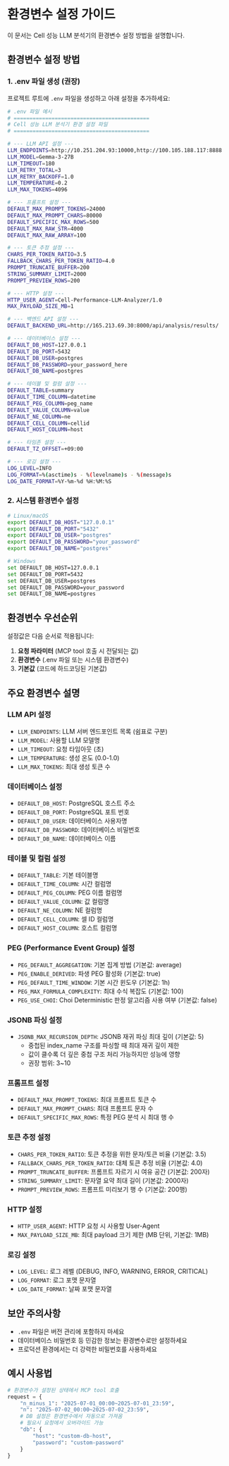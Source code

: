 # 환경변수 설정 가이드

이 문서는 Cell 성능 LLM 분석기의 환경변수 설정 방법을 설명합니다.

## 환경변수 설정 방법

### 1. .env 파일 생성 (권장)

프로젝트 루트에 `.env` 파일을 생성하고 아래 설정을 추가하세요:

```bash
# .env 파일 예시
# ===========================================
# Cell 성능 LLM 분석기 환경 설정 파일
# ===========================================

# --- LLM API 설정 ---
LLM_ENDPOINTS=http://10.251.204.93:10000,http://100.105.188.117:8888
LLM_MODEL=Gemma-3-27B
LLM_TIMEOUT=180
LLM_RETRY_TOTAL=3
LLM_RETRY_BACKOFF=1.0
LLM_TEMPERATURE=0.2
LLM_MAX_TOKENS=4096

# --- 프롬프트 설정 ---
DEFAULT_MAX_PROMPT_TOKENS=24000
DEFAULT_MAX_PROMPT_CHARS=80000
DEFAULT_SPECIFIC_MAX_ROWS=500
DEFAULT_MAX_RAW_STR=4000
DEFAULT_MAX_RAW_ARRAY=100

# --- 토큰 추정 설정 ---
CHARS_PER_TOKEN_RATIO=3.5
FALLBACK_CHARS_PER_TOKEN_RATIO=4.0
PROMPT_TRUNCATE_BUFFER=200
STRING_SUMMARY_LIMIT=2000
PROMPT_PREVIEW_ROWS=200

# --- HTTP 설정 ---
HTTP_USER_AGENT=Cell-Performance-LLM-Analyzer/1.0
MAX_PAYLOAD_SIZE_MB=1

# --- 백엔드 API 설정 ---
DEFAULT_BACKEND_URL=http://165.213.69.30:8000/api/analysis/results/

# --- 데이터베이스 설정 ---
DEFAULT_DB_HOST=127.0.0.1
DEFAULT_DB_PORT=5432
DEFAULT_DB_USER=postgres
DEFAULT_DB_PASSWORD=your_password_here
DEFAULT_DB_NAME=postgres

# --- 테이블 및 컬럼 설정 ---
DEFAULT_TABLE=summary
DEFAULT_TIME_COLUMN=datetime
DEFAULT_PEG_COLUMN=peg_name
DEFAULT_VALUE_COLUMN=value
DEFAULT_NE_COLUMN=ne
DEFAULT_CELL_COLUMN=cellid
DEFAULT_HOST_COLUMN=host

# --- 타임존 설정 ---
DEFAULT_TZ_OFFSET=+09:00

# --- 로깅 설정 ---
LOG_LEVEL=INFO
LOG_FORMAT=%(asctime)s - %(levelname)s - %(message)s
LOG_DATE_FORMAT=%Y-%m-%d %H:%M:%S
```

### 2. 시스템 환경변수 설정

```bash
# Linux/macOS
export DEFAULT_DB_HOST="127.0.0.1"
export DEFAULT_DB_PORT="5432"
export DEFAULT_DB_USER="postgres"
export DEFAULT_DB_PASSWORD="your_password"
export DEFAULT_DB_NAME="postgres"

# Windows
set DEFAULT_DB_HOST=127.0.0.1
set DEFAULT_DB_PORT=5432
set DEFAULT_DB_USER=postgres
set DEFAULT_DB_PASSWORD=your_password
set DEFAULT_DB_NAME=postgres
```

## 환경변수 우선순위

설정값은 다음 순서로 적용됩니다:

1. **요청 파라미터** (MCP tool 호출 시 전달되는 값)
2. **환경변수** (.env 파일 또는 시스템 환경변수)
3. **기본값** (코드에 하드코딩된 기본값)

## 주요 환경변수 설명

### LLM API 설정

- `LLM_ENDPOINTS`: LLM 서버 엔드포인트 목록 (쉼표로 구분)
- `LLM_MODEL`: 사용할 LLM 모델명
- `LLM_TIMEOUT`: 요청 타임아웃 (초)
- `LLM_TEMPERATURE`: 생성 온도 (0.0-1.0)
- `LLM_MAX_TOKENS`: 최대 생성 토큰 수

### 데이터베이스 설정

- `DEFAULT_DB_HOST`: PostgreSQL 호스트 주소
- `DEFAULT_DB_PORT`: PostgreSQL 포트 번호
- `DEFAULT_DB_USER`: 데이터베이스 사용자명
- `DEFAULT_DB_PASSWORD`: 데이터베이스 비밀번호
- `DEFAULT_DB_NAME`: 데이터베이스 이름

### 테이블 및 컬럼 설정

- `DEFAULT_TABLE`: 기본 테이블명
- `DEFAULT_TIME_COLUMN`: 시간 컬럼명
- `DEFAULT_PEG_COLUMN`: PEG 이름 컬럼명
- `DEFAULT_VALUE_COLUMN`: 값 컬럼명
- `DEFAULT_NE_COLUMN`: NE 컬럼명
- `DEFAULT_CELL_COLUMN`: 셀 ID 컬럼명
- `DEFAULT_HOST_COLUMN`: 호스트 컬럼명

### PEG (Performance Event Group) 설정

- `PEG_DEFAULT_AGGREGATION`: 기본 집계 방법 (기본값: average)
- `PEG_ENABLE_DERIVED`: 파생 PEG 활성화 (기본값: true)
- `PEG_DEFAULT_TIME_WINDOW`: 기본 시간 윈도우 (기본값: 1h)
- `PEG_MAX_FORMULA_COMPLEXITY`: 최대 수식 복잡도 (기본값: 100)
- `PEG_USE_CHOI`: Choi Deterministic 판정 알고리즘 사용 여부 (기본값: false)

### JSONB 파싱 설정

- `JSONB_MAX_RECURSION_DEPTH`: JSONB 재귀 파싱 최대 깊이 (기본값: 5)
  - 중첩된 index_name 구조를 파싱할 때 최대 재귀 깊이 제한
  - 값이 클수록 더 깊은 중첩 구조 처리 가능하지만 성능에 영향
  - 권장 범위: 3~10

### 프롬프트 설정

- `DEFAULT_MAX_PROMPT_TOKENS`: 최대 프롬프트 토큰 수
- `DEFAULT_MAX_PROMPT_CHARS`: 최대 프롬프트 문자 수
- `DEFAULT_SPECIFIC_MAX_ROWS`: 특정 PEG 분석 시 최대 행 수

### 토큰 추정 설정

- `CHARS_PER_TOKEN_RATIO`: 토큰 추정을 위한 문자/토큰 비율 (기본값: 3.5)
- `FALLBACK_CHARS_PER_TOKEN_RATIO`: 대체 토큰 추정 비율 (기본값: 4.0)
- `PROMPT_TRUNCATE_BUFFER`: 프롬프트 자르기 시 여유 공간 (기본값: 200자)
- `STRING_SUMMARY_LIMIT`: 문자열 요약 최대 길이 (기본값: 2000자)
- `PROMPT_PREVIEW_ROWS`: 프롬프트 미리보기 행 수 (기본값: 200행)

### HTTP 설정

- `HTTP_USER_AGENT`: HTTP 요청 시 사용할 User-Agent
- `MAX_PAYLOAD_SIZE_MB`: 최대 payload 크기 제한 (MB 단위, 기본값: 1MB)

### 로깅 설정

- `LOG_LEVEL`: 로그 레벨 (DEBUG, INFO, WARNING, ERROR, CRITICAL)
- `LOG_FORMAT`: 로그 포맷 문자열
- `LOG_DATE_FORMAT`: 날짜 포맷 문자열

## 보안 주의사항

- `.env` 파일은 버전 관리에 포함하지 마세요
- 데이터베이스 비밀번호 등 민감한 정보는 환경변수로만 설정하세요
- 프로덕션 환경에서는 더 강력한 비밀번호를 사용하세요

## 예시 사용법

```python
# 환경변수가 설정된 상태에서 MCP tool 호출
request = {
    "n_minus_1": "2025-07-01_00:00~2025-07-01_23:59",
    "n": "2025-07-02_00:00~2025-07-02_23:59",
    # DB 설정은 환경변수에서 자동으로 가져옴
    # 필요시 요청에서 오버라이드 가능
    "db": {
        "host": "custom-db-host",
        "password": "custom-password"
    }
}
```

